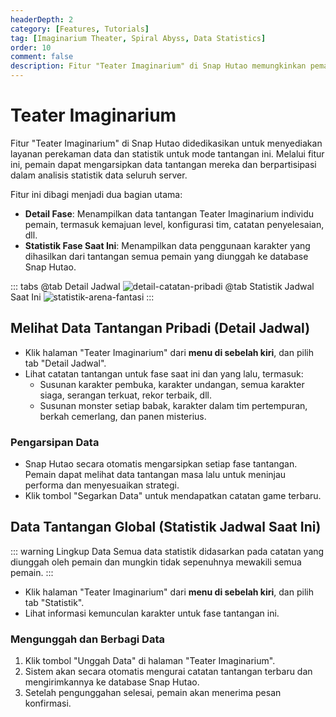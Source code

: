```yaml
---
headerDepth: 2
category: [Features, Tutorials]
tag: [Imaginarium Theater, Spiral Abyss, Data Statistics]
order: 10
comment: false
description: Fitur "Teater Imaginarium" di Snap Hutao memungkinkan pemain mencatat dan menganalisis konten tantangan baru di dalam game, menyediakan detail tim, catatan penyelesaian, dan analisis statistik seluruh server untuk membantu mengoptimalkan strategi.
---
```


# Teater Imaginarium

Fitur "Teater Imaginarium" di Snap Hutao didedikasikan untuk menyediakan layanan perekaman data dan statistik untuk mode tantangan ini. Melalui fitur ini, pemain dapat mengarsipkan data tantangan mereka dan berpartisipasi dalam analisis statistik data seluruh server.

Fitur ini dibagi menjadi dua bagian utama:

- **Detail Fase**: Menampilkan data tantangan Teater Imaginarium individu pemain, termasuk kemajuan level, konfigurasi tim, catatan penyelesaian, dll.
- **Statistik Fase Saat Ini**: Menampilkan data penggunaan karakter yang dihasilkan dari tantangan semua pemain yang diunggah ke database Snap Hutao.

::: tabs
@tab Detail Jadwal
![detail-catatan-pribadi](https://img.alicdn.com/imgextra/i4/1797064093/O1CN01ykD0CZ1g6e0sAQMn1_!!1797064093.png_.webp)
@tab Statistik Jadwal Saat Ini
![statistik-arena-fantasi](https://img.alicdn.com/imgextra/i1/1797064093/O1CN01dvdsCG1g6e0xyDPo5_!!1797064093.png_.webp)
:::

## Melihat Data Tantangan Pribadi (Detail Jadwal)

- Klik halaman "Teater Imaginarium" dari **menu di sebelah kiri**, dan pilih tab "Detail Jadwal".
- Lihat catatan tantangan untuk fase saat ini dan yang lalu, termasuk:
  - Susunan karakter pembuka, karakter undangan, semua karakter siaga, serangan terkuat, rekor terbaik, dll.
  - Susunan monster setiap babak, karakter dalam tim pertempuran, berkah cemerlang, dan panen misterius.

### Pengarsipan Data

- Snap Hutao secara otomatis mengarsipkan setiap fase tantangan. Pemain dapat melihat data tantangan masa lalu untuk meninjau performa dan menyesuaikan strategi.
- Klik tombol "Segarkan Data" untuk mendapatkan catatan game terbaru.

## Data Tantangan Global (Statistik Jadwal Saat Ini)

::: warning Lingkup Data
Semua data statistik didasarkan pada catatan yang diunggah oleh pemain dan mungkin tidak sepenuhnya mewakili semua pemain.
:::

- Klik halaman "Teater Imaginarium" dari **menu di sebelah kiri**, dan pilih tab "Statistik".
- Lihat informasi kemunculan karakter untuk fase tantangan ini.

### Mengunggah dan Berbagi Data

1. Klik tombol "Unggah Data" di halaman "Teater Imaginarium".
2. Sistem akan secara otomatis mengurai catatan tantangan terbaru dan mengirimkannya ke database Snap Hutao.
3. Setelah pengunggahan selesai, pemain akan menerima pesan konfirmasi.